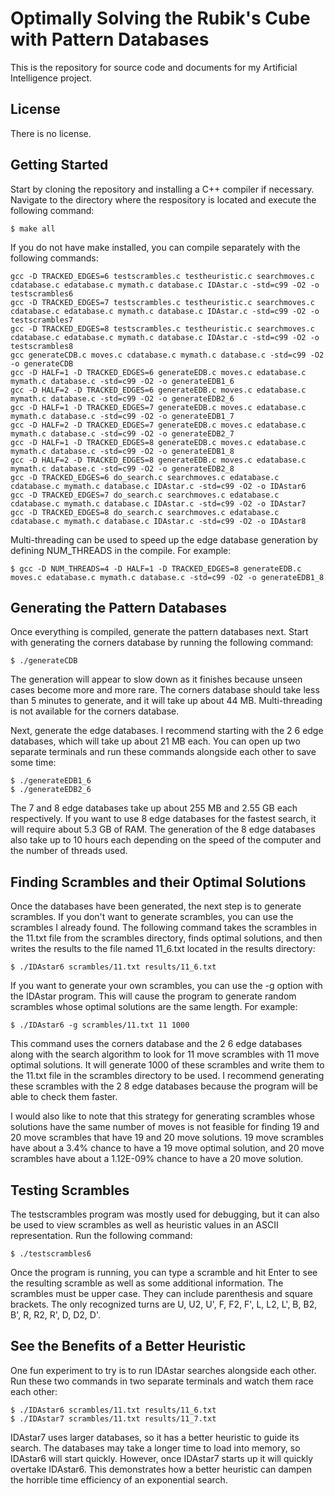 # Optimally Solving the Rubik's Cube with Pattern Databases

This is the repository for source code and documents for my Artificial Intelligence project.

## License

There is no license.

## Getting Started

Start by cloning the repository and installing a C++ compiler if necessary.  Navigate to the directory where the respository is located and execute the following command:

```
$ make all
```

If you do not have make installed, you can compile separately with the following commands:

```
gcc -D TRACKED_EDGES=6 testscrambles.c testheuristic.c searchmoves.c cdatabase.c edatabase.c mymath.c database.c IDAstar.c -std=c99 -O2 -o testscrambles6
gcc -D TRACKED_EDGES=7 testscrambles.c testheuristic.c searchmoves.c cdatabase.c edatabase.c mymath.c database.c IDAstar.c -std=c99 -O2 -o testscrambles7
gcc -D TRACKED_EDGES=8 testscrambles.c testheuristic.c searchmoves.c cdatabase.c edatabase.c mymath.c database.c IDAstar.c -std=c99 -O2 -o testscrambles8
gcc generateCDB.c moves.c cdatabase.c mymath.c database.c -std=c99 -O2 -o generateCDB
gcc -D HALF=1 -D TRACKED_EDGES=6 generateEDB.c moves.c edatabase.c mymath.c database.c -std=c99 -O2 -o generateEDB1_6
gcc -D HALF=2 -D TRACKED_EDGES=6 generateEDB.c moves.c edatabase.c mymath.c database.c -std=c99 -O2 -o generateEDB2_6
gcc -D HALF=1 -D TRACKED_EDGES=7 generateEDB.c moves.c edatabase.c mymath.c database.c -std=c99 -O2 -o generateEDB1_7
gcc -D HALF=2 -D TRACKED_EDGES=7 generateEDB.c moves.c edatabase.c mymath.c database.c -std=c99 -O2 -o generateEDB2_7
gcc -D HALF=1 -D TRACKED_EDGES=8 generateEDB.c moves.c edatabase.c mymath.c database.c -std=c99 -O2 -o generateEDB1_8
gcc -D HALF=2 -D TRACKED_EDGES=8 generateEDB.c moves.c edatabase.c mymath.c database.c -std=c99 -O2 -o generateEDB2_8
gcc -D TRACKED_EDGES=6 do_search.c searchmoves.c edatabase.c cdatabase.c mymath.c database.c IDAstar.c -std=c99 -O2 -o IDAstar6
gcc -D TRACKED_EDGES=7 do_search.c searchmoves.c edatabase.c cdatabase.c mymath.c database.c IDAstar.c -std=c99 -O2 -o IDAstar7
gcc -D TRACKED_EDGES=8 do_search.c searchmoves.c edatabase.c cdatabase.c mymath.c database.c IDAstar.c -std=c99 -O2 -o IDAstar8
```

Multi-threading can be used to speed up the edge database generation by defining NUM_THREADS in the compile.  For example:

```
$ gcc -D NUM_THREADS=4 -D HALF=1 -D TRACKED_EDGES=8 generateEDB.c moves.c edatabase.c mymath.c database.c -std=c99 -O2 -o generateEDB1_8
```

## Generating the Pattern Databases

Once everything is compiled, generate the pattern databases next.  Start with generating the corners database by running the following command:

```
$ ./generateCDB
```

The generation will appear to slow down as it finishes because unseen cases become more and more rare.  The corners database should take less than 5 minutes to generate, and it will take up about 44 MB.  Multi-threading is not available for the corners database.

Next, generate the edge databases.  I recommend starting with the 2 6 edge databases, which will take up about 21 MB each.  You can open up two separate terminals and run these commands alongside each other to save some time:

```
$ ./generateEDB1_6
$ ./generateEDB2_6
```

  The 7 and 8 edge databases take up about 255 MB and 2.55 GB each respectively.  If you want to use 8 edge databases for the fastest search, it will require about 5.3 GB of RAM.  The generation of the 8 edge databases also take up to 10 hours each depending on the speed of the computer and the number of threads used.

## Finding Scrambles and their Optimal Solutions

Once the databases have been generated, the next step is to generate scrambles.  If you don't want to generate scrambles, you can use the scrambles I already found.  The following command takes the scrambles in the 11.txt file from the scrambles directory, finds optimal solutions, and then writes the results to the file named 11_6.txt located in the results directory:

```
$ ./IDAstar6 scrambles/11.txt results/11_6.txt
```

If you want to generate your own scrambles, you can use the -g option with the IDAstar program.  This will cause the program to generate random scrambles whose optimal solutions are the same length.  For example:

```
$ ./IDAstar6 -g scrambles/11.txt 11 1000
```

This command uses the corners database and the 2 6 edge databases along with the search algorithm to look for 11 move scrambles with 11 move optimal solutions.  It will generate 1000 of these scrambles and write them to the 11.txt file in the scrambles directory to be used.  I recommend generating these scrambles with the 2 8 edge databases because the program will be able to check them faster.

I would also like to note that this strategy for generating scrambles whose solutions have the same number of moves is not feasible for finding 19 and 20 move scrambles that have 19 and 20 move solutions.  19 move scrambles have about a 3.4% chance to have a 19 move optimal solution, and 20 move scrambles have about a 1.12E-09% chance to have a 20 move solution.

## Testing Scrambles

The testscrambles program was mostly used for debugging, but it can also be used to view scrambles as well as heuristic values in an ASCII representation.  Run the following command:

```
$ ./testscrambles6
```

Once the program is running, you can type a scramble and hit Enter to see the resulting scramble as well as some additional information.  The scrambles must be upper case.  They can include parenthesis and square brackets.  The only recognized turns are U, U2, U', F, F2, F', L, L2, L', B, B2, B', R, R2, R', D, D2, D'.

## See the Benefits of a Better Heuristic

One fun experiment to try is to run IDAstar searches alongside each other.  Run these two commands in two separate terminals and watch them race each other:

```
$ ./IDAstar6 scrambles/11.txt results/11_6.txt
$ ./IDAstar7 scrambles/11.txt results/11_7.txt
```

IDAstar7 uses larger databases, so it has a better heuristic to guide its search.  The databases may take a longer time to load into memory, so IDAstar6 will start quickly.  However, once IDAstar7 starts up it will quickly overtake IDAstar6.  This demonstrates how a better heuristic can dampen the horrible time efficiency of an exponential search.
